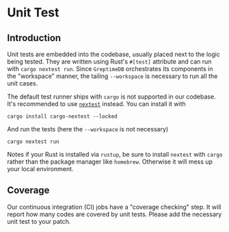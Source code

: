 # Unit Test

## Introduction

Unit tests are embedded into the codebase, usually placed next to the logic being tested.
They are written using Rust's `#[test]` attribute and can run with `cargo nextest run`.
Since `GreptimeDB` orchestrates its components in the "workspace" manner, the tailing
`--workspace` is necessary to run all the unit cases.

The default test runner ships with `cargo` is not supported in our codebase. It's recommended
to use [`nextest`](https://nexte.st/) instead. You can install it with

```shell
cargo install cargo-nextest --locked
```

And run the tests (here the `--workspace` is not necessary)

```shell
cargo nextest run
```

Notes if your Rust is installed via `rustup`, be sure to install `nextest` with `cargo` rather
than the package manager like `homebrew`. Otherwise it will mess up your local environment.

## Coverage

Our continuous integration (CI) jobs have a "coverage checking" step. It will report how many
codes are covered by unit tests. Please add the necessary unit test to your patch.
